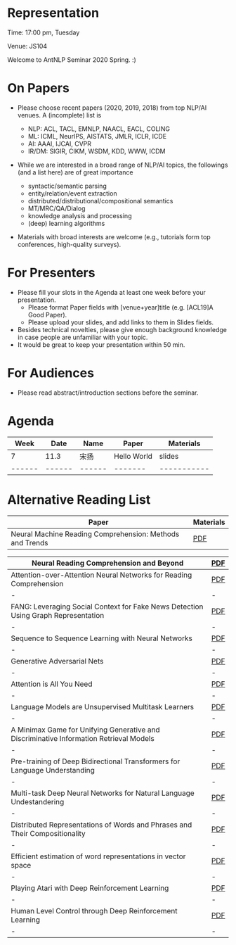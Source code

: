 # Representation

  Time: 17:00 pm, Tuesday

  Venue: JS104

  Welcome to AntNLP Seminar 2020 Spring. :)

# On Papers
 * Please choose recent papers (2020, 2019, 2018) from top NLP/AI venues. A (incomplete) list is

    * NLP: ACL, TACL, EMNLP, NAACL, EACL, COLING
    * ML: ICML, NeurIPS, AISTATS, JMLR, ICLR, ICDE
    * AI: AAAI, IJCAI, CVPR
    * IR/DM: SIGIR, CIKM, WSDM, KDD, WWW, ICDM
 
* While we are interested in a broad range of NLP/AI topics, the followings (and a list here) are of great importance

    * syntactic/semantic parsing
    * entity/relation/event extraction
    * distributed/distributional/compositional semantics
    * MT/MRC/QA/Dialog
    * knowledge analysis and processing
    * (deep) learning algorithms

* Materials with broad interests are welcome (e.g., tutorials form top conferences, high-quality surveys).

# For Presenters

 * Please fill your slots in the Agenda at least one week before your presentation.
    * Please format Paper fields with [venue+year]title (e.g. [ACL19]A Good Paper).
    * Please upload your slides, and add links to them in Slides fields.
 * Besides technical novelties, please give enough background knowledge in case people are unfamiliar with your topic.
 * It would be great to keep your presentation within 50 min.

# For Audiences
 * Please read abstract/introduction sections before the seminar.
 
# Agenda

| Week | Date | Name | Paper | Materials |
|------|------|------|-------|-----------|
| 7 | 11.3 | 宋扬 | Hello World | slides |
|------|------|------|-------|-----------|


# Alternative Reading List

| Paper | Materials |
|-|-|
| Neural Machine Reading Comprehension: Methods and Trends | [PDF](https://github.com/NLPcourse/Representation/blob/main/Alternative%20Reading%20List/Neural%20Machine%20Reading%20Comprehension%20Methods%20and%20Trends.pdf) |

| Neural Reading Comprehension and Beyond |  [PDF](https://github.com/NLPcourse/Representation/blob/main/Alternative%20Reading%20List/Neural%20Reading%20Comprehension%20and%20Beyond.pdf) |
|-|-|
| Attention-over-Attention Neural Networks for Reading Comprehension | [PDF]() |
|-|-|
| FANG: Leveraging Social Context for Fake News Detection Using Graph Representation | [PDF]()|
|-|-|
| Sequence to Sequence Learning with Neural Networks | [PDF]() |
|-|-|
| Generative Adversarial Nets | [PDF]() |
|-|-|
| Attention is All You Need | [PDF]() |
|-|-|
| Language Models are Unsupervised Multitask Learners  | [PDF]() |
|-|-|
| A Minimax Game for Unifying Generative and Discriminative Information Retrieval Models | [PDF]() |
|-|-|
| Pre-training of Deep Bidirectional Transformers for Language Understanding | [PDF]() |
|-|-|
| Multi-task Deep Neural Networks for Natural Language Undestandering | [PDF]() |
|-|-|
| Distributed Representations of Words and Phrases and Their Compositionality | [PDF]() |
|-|-|
| Efficient estimation of word representations in vector space | [PDF]() |
|-|-|
| Playing Atari with Deep Reinforcement Learning  | [PDF]() |
|-|-|
| Human Level Control through Deep Reinforcement Learning  | [PDF]() |
|-|-|


